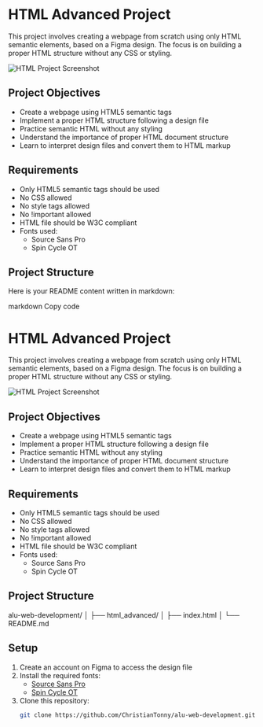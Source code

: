 # HTML Advanced Project

This project involves creating a webpage from scratch using only HTML semantic elements, based on a Figma design. The focus is on building a proper HTML structure without any CSS or styling.

![HTML Project Screenshot](https://images.unsplash.com/photo-1521747116042-5e4d1e2e0f0b)

## Project Objectives

- Create a webpage using HTML5 semantic tags
- Implement a proper HTML structure following a design file
- Practice semantic HTML without any styling
- Understand the importance of proper HTML document structure
- Learn to interpret design files and convert them to HTML markup

## Requirements

- Only HTML5 semantic tags should be used
- No CSS allowed
- No style tags allowed
- No !important allowed
- HTML file should be W3C compliant
- Fonts used:
  - Source Sans Pro
  - Spin Cycle OT

## Project Structure


Here is your README content written in markdown:

markdown
Copy code
# HTML Advanced Project

This project involves creating a webpage from scratch using only HTML semantic elements, based on a Figma design. The focus is on building a proper HTML structure without any CSS or styling.

![HTML Project Screenshot](https://images.unsplash.com/photo-1521747116042-5e4d1e2e0f0b)

## Project Objectives

- Create a webpage using HTML5 semantic tags
- Implement a proper HTML structure following a design file
- Practice semantic HTML without any styling
- Understand the importance of proper HTML document structure
- Learn to interpret design files and convert them to HTML markup

## Requirements

- Only HTML5 semantic tags should be used
- No CSS allowed
- No style tags allowed
- No !important allowed
- HTML file should be W3C compliant
- Fonts used:
  - Source Sans Pro
  - Spin Cycle OT

## Project Structure

alu-web-development/ │ ├── html_advanced/ │ ├── index.html │ └── README.md


## Setup

1. Create an account on Figma to access the design file
2. Install the required fonts:
   - [Source Sans Pro](https://fonts.google.com/specimen/Source+Sans+3)
   - [Spin Cycle OT](https://fonts.google.com/)
3. Clone this repository:
   ```bash
   git clone https://github.com/ChristianTonny/alu-web-development.git
